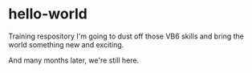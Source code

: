 # hello-world
Training respository 
I'm going to dust off those VB6 skills and bring the world something new and exciting. 

And many months later, we're still here.  
